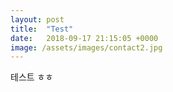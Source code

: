 ```yaml
---
layout: post
title:  "Test"
date:   2018-09-17 21:15:05 +0000
image: /assets/images/contact2.jpg
---
```


테스트 ㅎㅎ
